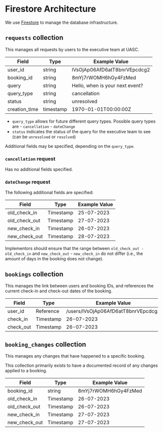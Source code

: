 # Firestore Architecture

We use [Firestore](https://firebase.google.com/docs/firestore) to manage the database infrastructure.

## `requests` collection

This manages all requests by users to the executive team at UASC.

| **Field**     | **Type**  | **Example Value**               |
| ------------- | --------- | ------------------------------- |
| user_id       | string    | lVsOjAp06AfD6atT8bnrVEpcdcg2    |
| booking_id    | string    | 8mYj7rWOMH6hGy4FzMed            |
| query         | string    | Hello, when is your next event? |
| query_type    | string    | cancellation                    |
| status        | string    | unresolved                      |
| creation_time | timestamp | 1970-01-01T00:00:00Z            |

- `query_type` allows for future different query types. Possible query types
  are - `cancellation` - `dateChange`
- `status` indicates the status of the query for the executive team to see (can
  be `unresolved` or `resolved`)

Additional fields may be specified, depending on the `query_type`.

### `cancellation` request

Has no additional fields specified.

### `dateChange` request

The following additional fields are specified:

| **Field**     | **Type**  | **Example Value** |
| ------------- | --------- | ----------------- |
| old_check_in  | Timestamp | 25-07-2023        |
| old_check_out | Timestamp | 27-07-2023        |
| new_check_in  | Timestamp | 26-07-2023        |
| new_check_out | Timestamp | 28-07-2023        |

Implementors should ensure that the range between
`old_check_out - old_check_in` and `new_check_out` - `new_check_in` do not
differ (i.e., the amount of days in the booking does not change).

## `bookings` collection

This manages the link between users and booking IDs, and references the current
check-in and check-out dates of the booking.

| **Field** | **Type**  | **Example Value**                   |
| --------- | --------- | ----------------------------------- |
| user_id   | Reference | /users/lVsOjAp06AfD6atT8bnrVEpcdcg2 |
| check_in  | Timestamp | 26-07-2023                          |
| check_out | Timestamp | 26-07-2023                          |

## `booking_changes` collection

This manages any changes that have happened to a specific booking.

This collection primarily exists to have a documented record of any changes
applied to a booking.

| **Field**     | **Type**  | **Example Value**    |
| ------------- | --------- | -------------------- |
| booking_id    | string    | 8mYj7rWOMH6hGy4FzMed |
| old_check_in  | Timestamp | 26-07-2023           |
| old_check_out | Timestamp | 26-07-2023           |
| new_check_in  | Timestamp | 27-07-2023           |
| new_check_out | Timestamp | 27-07-2023           |

